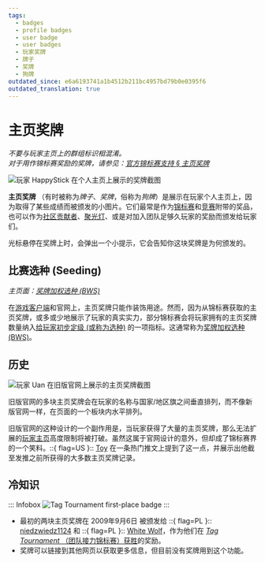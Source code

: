 ```yaml
---
tags:
  - badges
  - profile badges
  - user badge
  - user badges
  - 玩家奖牌
  - 牌子
  - 奖牌
  - 狗牌
outdated_since: e6a6193741a1b4512b211bc4957bd79b0e0395f6
outdated_translation: true
---
```


# 主页奖牌

*不要与玩家主页上的群组标识相混淆。*\
*对于用作锦标赛奖励的奖牌，请参见：[官方锦标赛支持 § 主页奖牌](/wiki/Tournaments/Official_support#主页奖牌-(badge))*

![玩家 HappyStick 在个人主页上展示的奖牌截图](img/HappyStick.png "在官网上，主页奖牌显示在头像和用户名下面")

**主页奖牌** （有时被称为*牌子*、*奖牌*，俗称为*狗牌*）是展示在玩家个人主页上，因为取得了某些成绩而被颁发的小图片。它们最常是作为[锦标赛](/wiki/Tournaments)和[竞赛](/wiki/Contests)附带的奖品，也可以作为[社区贡献者](/wiki/People/Community_Contributors)、[聚光灯](/wiki/Beatmap_Spotlights#段位奖励)、或是对加入团队足够久玩家的奖励而颁发给玩家们。

光标悬停在奖牌上时，会弹出一个小提示，它会告知你这块奖牌是为何颁发的。

## 比赛选种 (Seeding)

*主页面：[奖牌加权选种 (BWS)](/wiki/Tournaments/Badge-weighted_seeding)*

在[游戏客户端](/wiki/Client)和官网上，主页奖牌只能作装饰用途。然而，因为从锦标赛获取的主页奖牌，或多或少地展示了玩家的真实实力，部分锦标赛会将玩家拥有的主页奖牌数量纳入[给玩家初步定级 (或称为选种)](https://en.wikipedia.org/wiki/Seed_(sports)) 的一项指标。这通常称为[奖牌加权选种 (BWS)](/wiki/Tournaments/Badge-weighted_seeding)。

## 历史

![玩家 Uan 在旧版官网上展示的主页奖牌截图](img/Uan.png "在旧版官网上，主页奖牌堆叠在头像和用户名下面")

旧版官网的多块主页奖牌会在玩家的名称与国家/地区旗之间垂直排列，而不像新版官网一样，在页面的一个板块内水平排列。

旧版官网的这种设计的一个副作用是，当玩家获得了大量的主页奖牌，那么无法扩展的[玩家主页](/wiki/osu!supporter#可编辑的个人资料区块)高度限制将被打破。虽然这属于官网设计的意外，但却成了锦标赛界的一个笑料。::{ flag=US }:: [Toy](https://osu.ppy.sh/users/2757689) 在一条热门推文上提到了这一点，并展示出他截至发推之前所获得的大多数主页奖牌记录。

## 冷知识

::: Infobox
![](https://assets.ppy.sh/profile-badges/tagwinner.png "Tag Tournament first-place badge")
:::

- 最初的两块主页奖牌在 2009年9月6日 被颁发给 ::{ flag=PL }:: [niedzwiedz1124](https://osu.ppy.sh/users/9610) 和 ::{ flag=PL }:: [White Wolf](https://osu.ppy.sh/users/39828)，作为他们在 [*Tag Tournament* （团队接力锦标赛）获胜](https://osu.ppy.sh/community/forums/topics/17169)的奖励。
- 奖牌可以链接到其他网页以获取更多信息，但目前没有奖牌用到这个功能。
